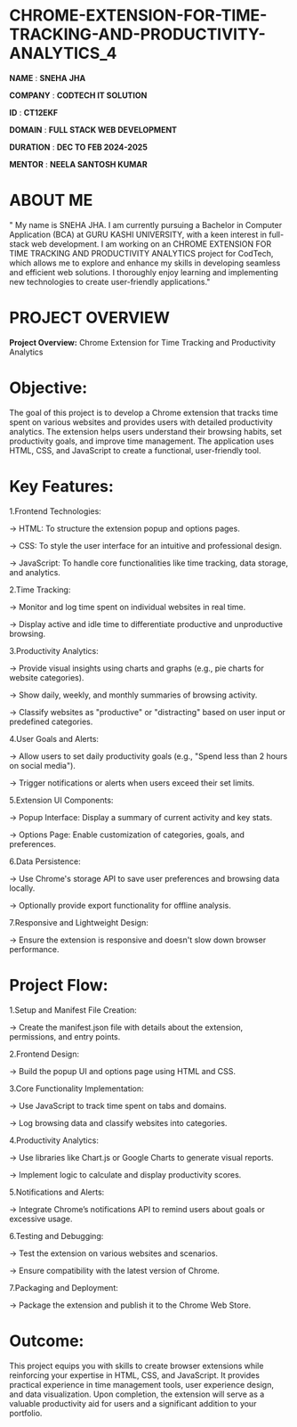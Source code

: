 # CHROME-EXTENSION-FOR-TIME-TRACKING-AND-PRODUCTIVITY-ANALYTICS_4
**NAME** : **SNEHA** **JHA**


**COMPANY** : **CODTECH IT SOLUTION**

**ID** : **CT12EKF**

**DOMAIN** : **FULL STACK WEB DEVELOPMENT**

**DURATION** : **DEC TO FEB 2024-2025**

**MENTOR** : **NEELA SANTOSH KUMAR**

# ABOUT ME
" My name is SNEHA JHA. I am currently pursuing a Bachelor in Computer Application (BCA) at GURU KASHI UNIVERSITY, with a keen interest in full-stack web development. I am working on an CHROME EXTENSION FOR TIME TRACKING AND PRODUCTIVITY ANALYTICS project for CodTech, which allows me to explore and enhance my skills in developing seamless and efficient web solutions. I thoroughly enjoy learning and implementing new technologies to create user-friendly applications."

# PROJECT OVERVIEW

**Project Overview:** Chrome Extension for Time Tracking and Productivity Analytics

# Objective:

The goal of this project is to develop a Chrome extension that tracks time spent on various websites and provides users with detailed productivity analytics. The extension helps users understand their browsing habits, set productivity goals, and improve time management. The application uses HTML, CSS, and JavaScript to create a functional, user-friendly tool.

# Key Features:

1.Frontend Technologies:

-> HTML: To structure the extension popup and options pages.

-> CSS: To style the user interface for an intuitive and professional design.

-> JavaScript: To handle core functionalities like time tracking, data storage, and analytics.

2.Time Tracking:

-> Monitor and log time spent on individual websites in real time.

-> Display active and idle time to differentiate productive and unproductive browsing.

3.Productivity Analytics:

-> Provide visual insights using charts and graphs (e.g., pie charts for website categories).

-> Show daily, weekly, and monthly summaries of browsing activity.

-> Classify websites as "productive" or "distracting" based on user input or predefined categories.

4.User Goals and Alerts:

-> Allow users to set daily productivity goals (e.g., "Spend less than 2 hours on social media").

-> Trigger notifications or alerts when users exceed their set limits.

5.Extension UI Components:

-> Popup Interface: Display a summary of current activity and key stats.

-> Options Page: Enable customization of categories, goals, and preferences.

6.Data Persistence:

-> Use Chrome's storage API to save user preferences and browsing data locally.

-> Optionally provide export functionality for offline analysis.

7.Responsive and Lightweight Design:

-> Ensure the extension is responsive and doesn't slow down browser performance.

# Project Flow:

1.Setup and Manifest File Creation:

-> Create the manifest.json file with details about the extension, permissions, and entry points.

2.Frontend Design:

-> Build the popup UI and options page using HTML and CSS.

3.Core Functionality Implementation:

-> Use JavaScript to track time spent on tabs and domains.

-> Log browsing data and classify websites into categories.

4.Productivity Analytics:

-> Use libraries like Chart.js or Google Charts to generate visual reports.

-> Implement logic to calculate and display productivity scores.

5.Notifications and Alerts:

-> Integrate Chrome’s notifications API to remind users about goals or excessive usage.

6.Testing and Debugging:

-> Test the extension on various websites and scenarios.

-> Ensure compatibility with the latest version of Chrome.

7.Packaging and Deployment:

-> Package the extension and publish it to the Chrome Web Store.

# Outcome:
This project equips you with skills to create browser extensions while reinforcing your expertise in HTML, CSS, and JavaScript. It provides practical experience in time management tools, user experience design, and data visualization. Upon completion, the extension will serve as a valuable productivity aid for users and a significant addition to your portfolio.
